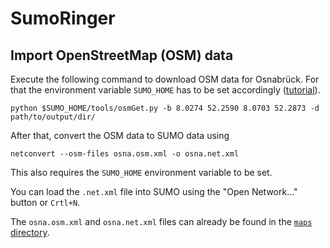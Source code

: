 # SumoRinger

## Import OpenStreetMap (OSM) data
Execute the following command to download OSM data for Osnabrück. For that the environment variable `SUMO_HOME` has to be set accordingly ([tutorial](https://sumo.dlr.de/docs/Basics/Basic_Computer_Skills.html#configuring_path_settings)).
```
python $SUMO_HOME/tools/osmGet.py -b 8.0274 52.2590 8.0703 52.2873 -d path/to/output/dir/
```
After that, convert the OSM data to SUMO data using
```
netconvert --osm-files osna.osm.xml -o osna.net.xml
```
This also requires the `SUMO_HOME` environment variable to be set.

You can load the `.net.xml` file into SUMO using the "Open Network..." button or `Crtl+N`.

The `osna.osm.xml` and `osna.net.xml` files can already be found in the [`maps` directory](https://github.com/geronimocharlie/SumoRinger/tree/master/maps).
